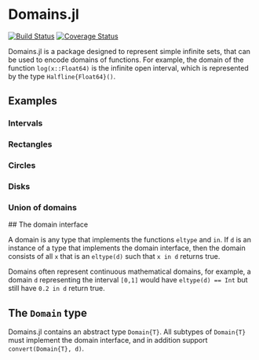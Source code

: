 # Domains.jl

[![Build Status](https://travis-ci.org/JuliaApproximation/Domains.jl.svg?branch=master)](https://travis-ci.org/JuliaApproximation/Domains.jl)
[![Coverage Status](https://coveralls.io/repos/github/JuliaApproximation/Domains.jl/badge.svg)](https://coveralls.io/github/JuliaApproximation/Domains.jl)


Domains.jl is a package designed to represent simple infinite sets, that
can be used to encode domains of functions. For example, the domain of the
function `log(x::Float64)` is the infinite open interval, which is represented
by the type `Halfline{Float64}()`.

## Examples

### Intervals

### Rectangles

### Circles

### Disks

### Union of domains

## The domain interface

A domain is any type that implements the functions `eltype` and `in`. If
`d` is an instance of a type that implements the domain interface, then
the domain consists of all `x` that is an `eltype(d)` such that `x in d`
returns true.

Domains often represent continuous mathematical domains, for example, a domain
`d`  representing the interval `[0,1]` would have `eltype(d) == Int` but still
have `0.2 in d` return true.

## The `Domain` type

Domains.jl contains an abstract type `Domain{T}`. All subtypes of `Domain{T}`
must implement the domain interface, and in addition support `convert(Domain{T}, d)`.
